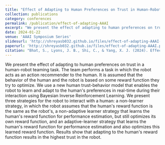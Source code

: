 ```yaml
---
title: "Effect of Adapting to Human Preferences on Trust in Human-Robot Teaming"
collection: publications
category: conferences
permalink: /publication/effect-of-adapting-AAAI
excerpt: "We present the effect of adapting to human preferences on trust in a human-robot teaming task. The team performs a task in which the robot acts as an action recommender to the human. It is assumed that the behavior of the human and the robot is based on some reward function they try to optimize. We use a new human trust-behavior model..."
date: 2024-01-22
venue: 'AAAI Symposium Series'
slidesurl: 'http://shreyasb032.github.io/files/effect-of-adapting-AAAI-slides.pdf'
paperurl: 'http://shreyasb032.github.io/files/effect-of-adapting-AAAI.pdf'
citation: "Bhat, S., Lyons, J. B., Shi, C., & Yang, X. J. (2024). Effect of Adapting to Human Preferences on Trust in Human-Robot Teaming. Proceedings of the AAAI Symposium Series, 2(1), 5-10. https://doi.org/10.1609/aaaiss.v2i1.27642"
---
```


We present the effect of adapting to human preferences on trust in a human-robot teaming task. The team performs a task in which the robot acts as an action recommender to the human. It is assumed that the behavior of the human and the robot is based on some reward function they try to optimize. We use a new human trust-behavior model that enables the robot to learn and adapt to the human's preferences in real-time during their interaction using Bayesian Inverse Reinforcement Learning. We present three strategies for the robot to interact with a human: a non-learner strategy, in which the robot assumes that the human's reward function is the same as the robot's, a non-adaptive learner strategy that learns the human's reward function for performance estimation, but still optimizes its own reward function, and an adaptive-learner strategy that learns the human's reward function for performance estimation and also optimizes this learned reward function. Results show that adapting to the human's reward function results in the highest trust in the robot.

